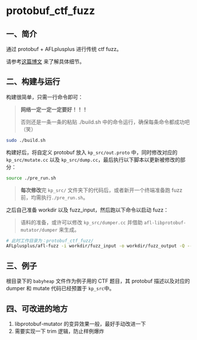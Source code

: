 # protobuf_ctf_fuzz

## 一、简介

通过 protobuf + AFLplusplus 进行传统 ctf fuzz。

请参考[这篇博文](https://kiprey.github.io/2021/09/protobuf_ctf_fuzz/) 来了解具体细节。

## 二、构建与运行

构建很简单，只需一行命令即可：

> **网络一定一定一定要好！！！**
>
> 否则还是一条一条的粘贴 ./build.sh 中的命令运行，确保每条命令都成功吧（笑）

```bash
sudo ./build.sh
```

构建好后，将自定义 protobuf 放入 `kp_src/out.proto` 中，同时修改对应的 `kp_src/mutate.cc` 以及 `kp_src/dump.cc`，最后执行以下脚本以更新被修改的部分：

```bash
source ./pre_run.sh
```

> **每次修改**完 `kp_src/` 文件夹下的代码后，或者新开一个终端准备跑 fuzz 前，均需执行`./pre_run.sh`。

之后自己准备 workdir 以及 fuzz_input，然后跑以下命令以启动 fuzz：

> 语料的准备，或许可以修改 `kp_src/dumper.cc` 并借助 `afl-libprotobuf-mutator/dumper` 来生成。

```bash
# 此时工作目录为：protobuf_ctf_fuzz/
AFLplusplus/afl-fuzz -i workdir/fuzz_input -o workdir/fuzz_output -Q -- <CTF_path>
```

## 三、例子

根目录下的 `babyheap` 文件作为例子用的 CTF 题目，其 protobuf 描述以及对应的 dumper 和 mutate 代码已经预置于 `kp_src`中。

## 四、可改进的地方

1. libprotobuf-mutator 的变异效果一般，最好手动改进一下
2. 需要实现一下 trim 逻辑，防止样例爆炸
